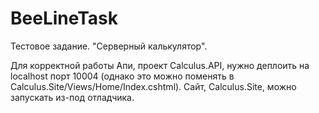 # BeeLineTask
Тестовое задание. "Серверный калькулятор". 

Для корректной работы Апи, проект Calculus.API, нужно деплоить на localhost порт 10004 (однако это можно поменять в Calculus.Site/Views/Home/Index.cshtml).
Сайт, Calculus.Site, можно запускать из-под отладчика.  
